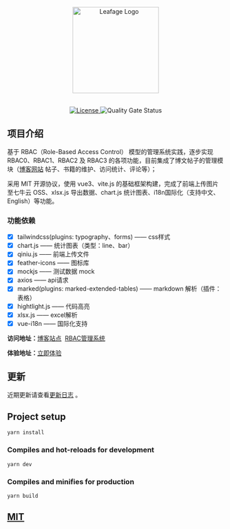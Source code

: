 <p align="center">
  <a href="https://console.leafage.top" target="_blank">
    <img alt="Leafage Logo" width="200" src="public/svg/logo.svg">
  </a>
</p>

<p align="center">
  <br>
  <a href="https://github.com/little3201/leafage-ms/blob/master/LICENSE">
    <img src="https://img.shields.io/github/license/little3201/leafage-ms.svg" alt="License">
  </a>
  <img alt="Quality Gate Status" src="https://sonarcloud.io/api/project_badges/measure?project=little3201_leafage-ms&metric=alert_status">
</p>

## 项目介绍

基于 RBAC（Role-Based Access Control） 模型的管理系统实践，逐步实现 RBAC0、RBAC1、RBAC2 及 RBAC3 的各项功能，目前集成了博文帖子的管理模块（[博客网站](https://www.leafage.top) 帖子、书籍的维护、访问统计、评论等）；

采用 MIT 开源协议，使用 vue3、vite.js 的基础框架构建，完成了前端上传图片至七牛云 OSS、xlsx.js 导出数据、chart.js 统计图表、i18n国际化（支持中文、English）等功能。

### 功能依赖

- [x] tailwindcss(plugins: typography、forms) —— css样式
- [x] chart.js —— 统计图表（类型：line、bar）
- [x] qiniu.js —— 前端上传文件
- [x] feather-icons —— 图标库
- [x] mockjs —— 测试数据 mock
- [x] axios —— api请求
- [x] marked(plugins: marked-extended-tables) —— markdown 解析（插件：表格）
- [x] hightlight.js —— 代码高亮
- [x] xlsx.js —— excel解析
- [x] vue-i18n —— 国际化支持

**访问地址：**<a href="https://www.leafage.top">博客站点</a>&nbsp;&nbsp;<a href="https://console.leafage.top">RBAC管理系统</a>

**体验地址：**<a href="https://preview.leafage.top">立即体验</a>

## 更新

近期更新请查看[更新日志](CHANGELOG.md) 。

## Project setup
```
yarn install
```

### Compiles and hot-reloads for development
```
yarn dev
```

### Compiles and minifies for production
```
yarn build
```

<a href="https://github.com/little3201/leafage-ms/blob/master/LICENSE">
  <h2>MIT</h2>
</a>
